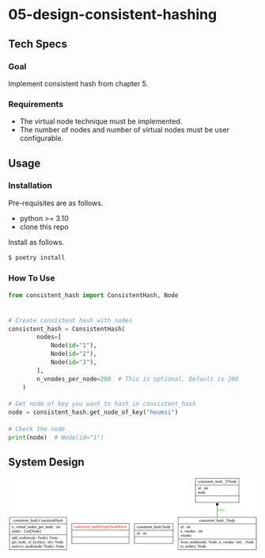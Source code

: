 # 05-design-consistent-hashing

## Tech Specs

### Goal

Implement consistent hash from chapter 5.

### Requirements

- The virtual node technique must be implemented.
- The number of nodes and number of virtual nodes must be user configurable.

## Usage

### Installation

Pre-requisites are as follows.

- python >= 3.10
- clone this repo

Install as follows.

```bash
$ poetry install
```

### How To Use

```python
from consistent_hash import ConsistentHash, Node


# Create consistent hash with nodes
consistent_hash = ConsistentHash(
        nodes=[
            Node(id="1"),
            Node(id="2"),
            Node(id="3"),
        ],
        n_vnodes_per_node=200  # This is optional. Default is 200
    )

# Get node of key you want to hash in consistent_hash
node = consistent_hash.get_node_of_key("heumsi")

# Check the node
print(node)  # Node(id="1")
```

## System Design

![classes.png](./images/classes.png)
